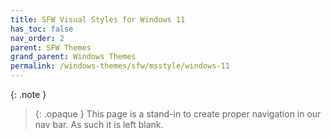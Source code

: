 ```yaml
---
title: SFW Visual Styles for Windows 11
has_toc: false
nav_order: 2
parent: SFW Themes
grand_parent: Windows Themes
permalink: /windows-themes/sfw/msstyle/windows-11
---
```



{: .note }
> {: .opaque }
> This page is a stand-in to create proper navigation in our nav bar. As such it is left blank.